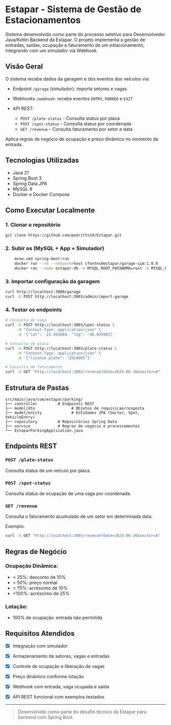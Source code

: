 # Estapar - Sistema de Gestão de Estacionamentos

Sistema desenvolvido como parte do processo seletivo para Desenvolvedor Java/Kotlin Backend da Estapar. O projeto implementa a gestão de entradas, saídas, ocupação e faturamento de um estacionamento, integrando com um simulador via Webhook.

##  Visão Geral

O sistema recebe dados da garagem e dos eventos dos veículos via:

* Endpoint `/garage` (simulador): importa setores e vagas
* Webhooks `/webhook`: recebe eventos `ENTRY`, `PARKED` e `EXIT`
* API REST:

  * `POST /plate-status` - Consulta status por placa
  * `POST /spot-status` - Consulta status por coordenada
  * `GET /revenue`       - Consulta faturamento por setor e data

Aplica regras de negócio de ocupação e preço dinâmico no momento da entrada.

##  Tecnologias Utilizadas

* Java 21
* Spring Boot 3
* Spring Data JPA
* MySQL 8
* Docker e Docker Compose

##  Como Executar Localmente

### 1. Clonar o repositório

```bash
git clone https://github.com/pedritto19/Estapar.git

```

### 2. Subir os (MySQL + App + Simulador)


```bash
    mvnw.cmd spring-boot:run
    docker run --rm --network=host cfontes0estapar/garage-sim:1.0.0
    docker run --name estapar-db -e MYSQL_ROOT_PASSWORD=root -e MYSQL_DATABASE=estapar -p 3306:3306 -d mysql:8
```

### 3. Importar configuração da garagem

```bash
curl http://localhost:3000/garage
curl -X POST http://localhost:3003/admin/import-garage
```

### 4. Testar os endpoints

```bash
# Consulta de vaga
curl -X POST http://localhost:3003/spot-status \
     -H "Content-Type: application/json" \
     -d '{"lat": -23.561684, "lng": -46.655981}'

# Consulta de placa
curl -X POST http://localhost:3003/plate-status \
     -H "Content-Type: application/json" \
     -d '{"license_plate": "ZUL0001"}'

# Consulta de faturamento
curl -X GET "http://localhost:3003/revenue?date=2025-06-26&sector=A"
```

##  Estrutura de Pastas

```
src/main/java/com/estapar/parking/
├── controller         # Endpoints REST
├── model/dto                # Objetos de requisicao/resposta
├── model/entity             # Entidades JPA (Sector, Spot, VehicleEntry)
├── repository         # Repositórios Spring Data
├── service            # Regras de negócio e processamentos
└── EstaparParkingApplication.java
```

##  Endpoints REST

### `POST /plate-status`

Consulta status de um veículo por placa.

### `POST /spot-status`

Consulta status de ocupação de uma vaga por coordenada.

### `GET /revenue`

Consulta o faturamento acumulado de um setor em determinada data.

Exemplo:

```bash
curl -X GET "http://localhost:3003/revenue?date=2025-06-26&sector=A"
```

##  Regras de Negócio

### Ocupação Dinâmica:

* < 25%: desconto de 10%
* < 50%: preço normal
* < 75%: acréscimo de 10%
* <100%: acréscimo de 25%

### Lotação:

* 100% de ocupação: entrada não permitida

##  Requisitos Atendidos

* [x] Integração com simulador
* [x] Armazenamento de setores, vagas e entradas
* [x] Controle de ocupação e liberação de vagas
* [x] Preço dinâmico conforme lotação
* [x] Webhook com entrada, vaga ocupada e saída
* [x] API REST funcional com exemplos testados


---

> Desenvolvido como parte do desafio técnico da Estapar para backend com Spring Boot.
